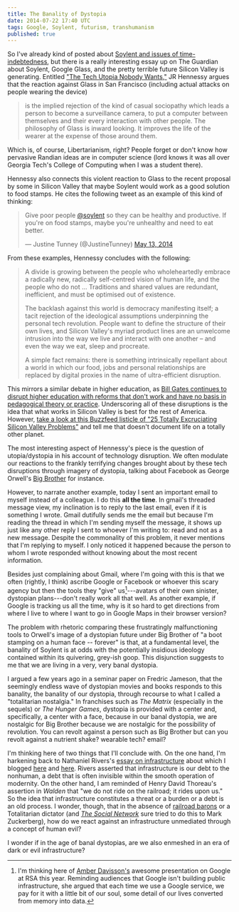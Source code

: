 ```yaml
---
title: The Banality of Dystopia
date: 2014-07-22 17:40 UTC
tags: Google, Soylent, futurism, transhumanism
published: true
---
```


So I've already kind of posted about [Soylent and issues of time-indebtedness](/blog/2014/06/27/object-oriented-food-time-poverty-cooking/), but there is a really interesting essay up on The Guardian about Soylent, Google Glass, and the pretty terrible future Silicon Valley is generating. Entitled ["The Tech Utopia Nobody Wants,"](http://www.theguardian.com/commentisfree/2014/jul/22/the-tech-utopia-nobody-wants-why-the-world-nerds-are-creating-will-be-awful) JR Hennessy argues that the reaction against Glass in San Francisco (including actual attacks on people wearing the device)

> is the implied rejection of the kind of casual sociopathy which leads a person to become a surveillance camera, to put a computer between themselves and their every interaction with other people. The philosophy of Glass is inward looking. It improves the life of the wearer at the expense of those around them.

Which is, of course, Libertarianism, right? People forget or don't know how pervasive Randian ideas are in computer science (lord knows it was all over Georgia Tech's College of Computing when I was a student there).

Hennessy also connects this violent reaction to Glass to the recent proposal by some in Silicon Valley that maybe Soylent would work as a good solution to food stamps. He cites the following tweet as an example of this kind of thinking:

<blockquote class="twitter-tweet" lang="en"><p>Give poor people <a href="https://twitter.com/soylent">@soylent</a> so they can be healthy and productive. If you&#39;re on food stamps, maybe you&#39;re unhealthy and need to eat better.</p>&mdash; Justine Tunney (@JustineTunney) <a href="https://twitter.com/JustineTunney/statuses/466271404963270656">May 13, 2014</a></blockquote>
<script async src="//platform.twitter.com/widgets.js" charset="utf-8"></script>

From these examples, Hennessy concludes with the following:

> A divide is growing between the people who wholeheartedly embrace a radically new, radically self-centred vision of human life, and the people who do not ... Traditions and shared values are redundant, inefficient, and must be optimised out of existence.
> 
> The backlash against this world is democracy manifesting itself; a tacit rejection of the ideological assumptions underpinning the personal tech revolution. People want to define the structure of their own lives, and Silicon Valley's myriad product lines are an unwelcome intrusion into the way we live and interact with one another – and even the way we eat, sleep and procreate.
> 
> A simple fact remains: there is something intrinsically repellant about a world in which our food, jobs and personal relationships are replaced by digital proxies in the name of ultra-efficient disruption.

This mirrors a similar debate in higher education, as [Bill Gates continues to disrupt higher education with reforms that don't work and have no basis in pedagogical theory or practice](http://www.washingtonpost.com/politics/how-bill-gates-pulled-off-the-swift-common-core-revolution/2014/06/07/a830e32e-ec34-11e3-9f5c-9075d5508f0a_story.html). Underscoring all of these disruptions is the idea that what works in Silicon Valley is best for the rest of America. However, [take a look at this Buzzfeed listicle of "25 Totally Excruciating Silicon Valley Problems"](http://www.buzzfeed.com/jessicamisener/totally-excruciating-silicon-valley-problems) and tell me that doesn't document life on a totally other planet.

The most interesting aspect of Hennessy's piece is the question of utopia/dystopia in his account of technology disruption. We often modulate our reactions to the frankly terrifying changes brought about by these tech disruptions through imagery of dystopia,  talking about Facebook as George Orwell's [Big Brother](http://englishbookgeorgia.com/blogebg/wp-content/uploads/2014/06/bigbrotheriswatchingyou.jpg) for instance.

However, to narrate another example, today I sent an important email to myself instead of a colleague. I do this **all the time**. In gmail's threaded message view, my inclination is to reply to the last email, even if it is something I wrote. Gmail dutifully sends me the email but because I'm reading the thread in which I'm sending myself the message, it shows up just like any other reply I sent to whoever I'm writing to: read and not as a new message. Despite the commonality of this problem, it never mentions that I'm replying to myself. I only noticed it happened because the person to whom I wrote responded without knowing about the most recent information.

Besides just complaining about Gmail, where I'm going with this is that we often (rightly, I think) ascribe Google or Facebook or whoever this scary agency but then the tools they "give" us[^1]---avatars of their own sinister, dystopian plans---don't really work all that well. As another example, if Google is tracking us all the time, why is it so hard to get directions from where I live to where I want to go in Google Maps in their browser version?

The problem with rhetoric comparing these frustratingly malfunctioning tools to Orwell's image of a dystopian future under Big Brother of "a boot stamping on a human face -- forever" is that, at a fundamental level, the banality of Soylent is at odds with the potentially insidious ideology contained within its quivering, grey-ish goop. This disjunction suggests to me that we are living in a very, very banal dystopia.

I argued a few years ago in a seminar paper on Fredric Jameson, that the seemingly endless wave of dystopian movies and books responds to this banality, the banality of our dystopia, through recourse to what I called a "totalitarian nostalgia." In franchises such as *The Matrix* (especially in the sequels) or *The Hunger Games*, dystopia is provided with a center and, specifically, a center with a face, because in our banal dystopia, we are nostalgic for Big Brother because we are nostalgic for the possibility of revolution. You can revolt against a person such as Big Brother but can you revolt against a nutrient shake? wearable tech? email?

I'm thinking here of two things that I'll conclude with. On the one hand, I'm harkening back to Nathaniel Rivers's [essay on infrastructure](http://www.themediares.com/pages/artifacts/stranger-attractions.html) about which I blogged [here](/blog/2014/06/13/on-infrastructure-1/) and [here](/blog/2014/06/14/infrastructure-pt2-the-nearness-of-you/). Rivers asserted that infrastructure is our debt to the nonhuman, a debt that is often invisible within the smooth operation of modernity. On the other hand, I am reminded of Henry David Thoreau's assertion in *Walden* that "we do not ride on the railroad; it rides upon us." So the idea that infrastructure constitutes a threat or a burden or a debt is an old process. I wonder, though, that in the absence of [railroad barons](http://en.wikipedia.org/wiki/Robber_baron_(industrialist)) or a Totalitarian dictator (and [*The Social Network*](http://www.imdb.com/title/tt1285016/) sure tried to do this to Mark Zuckerberg), how do we react against an infrastructure unmediated through a concept of human evil?

I wonder if in the age of banal dystopias, are we also enmeshed in an era of dark or evil infrastructure? 

[^1]: I'm thinking here of [Amber Davisson's](https://depaul.academia.edu/AmberDavisson) awesome presentation on Google at RSA this year. Reminding audiences that Google isn't building public infrastructure, she argued that each time we use a Google service, we pay for it with a little bit of our soul, some detail of our lives converted from memory into data.
